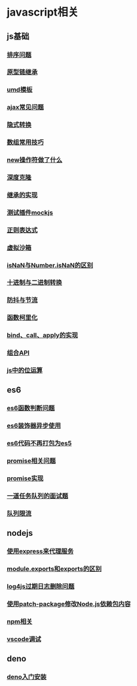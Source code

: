 <!-- --- -->
<!-- sidebar: false -->
<!-- --- -->
# javascript相关

## js基础 ##
### [排序问题](./common/sort)
### [原型链继承](./common/prototype)
### [umd模板](./common/umd)
### [ajax常见问题](./common/ajax)
### [隐式转换](./common/equal)
### [数组常用技巧](./common/array)
### [new操作符做了什么](./common/new)
### [深度克隆](./common/clone)
### [继承的实现](./common/extend)
### [测试插件mockjs](./common/mockjs)
### [正则表达式](./common/regExp)
### [虚拟沙箱](./common/vm)
### [isNaN与Number.isNaN的区别](./common/NaN)
### [十进制与二进制转换](./common/parseInt)
### [防抖与节流](./common/throttle)
### [函数柯里化](./common/curry)
### [bind、call、apply的实现](./common/bind)
### [组合API](./common/compose)
### [js中的位运算](./common/operation)

## es6 ##
### [es6函数判断问题](./es6/func)
### [es6装饰器异步使用](./es6/descriptor)
### [es6代码不再打包为es5](./es6/es5)
### [promise相关问题](./es6/promise)
### [promise实现](./es6/promisePolyfill)
### [一道任务队列的面试题](./es6/task)
### [队列限流](./es6/limit)

## nodejs ##
### [使用express来代理服务](./nodejs/express)
### [module.exports和exports的区别](./nodejs/exports)
### [log4js过期日志删除问题](./nodejs/log4js)
### [使用patch-package修改Node.js依赖包内容](./nodejs/patch)
### [npm相关](./nodejs/npm)
### [vscode调试](./nodejs/vscode)

## deno ##
### [deno入门安装](./deno/install)
